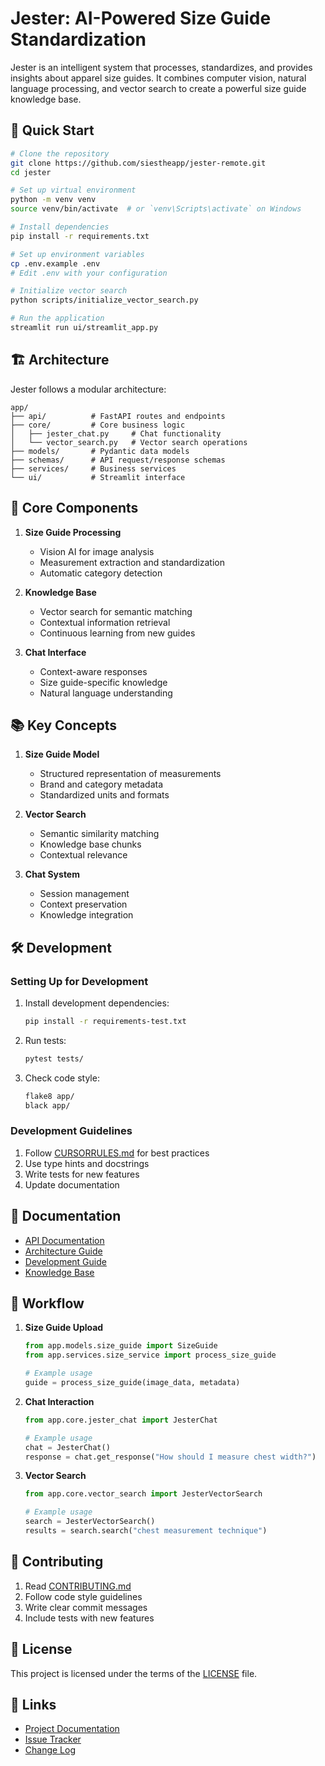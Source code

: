# Jester: AI-Powered Size Guide Standardization

Jester is an intelligent system that processes, standardizes, and provides insights about apparel size guides. It combines computer vision, natural language processing, and vector search to create a powerful size guide knowledge base.

## 🚀 Quick Start

```bash
# Clone the repository
git clone https://github.com/siestheapp/jester-remote.git
cd jester

# Set up virtual environment
python -m venv venv
source venv/bin/activate  # or `venv\Scripts\activate` on Windows

# Install dependencies
pip install -r requirements.txt

# Set up environment variables
cp .env.example .env
# Edit .env with your configuration

# Initialize vector search
python scripts/initialize_vector_search.py

# Run the application
streamlit run ui/streamlit_app.py
```

## 🏗️ Architecture

Jester follows a modular architecture:

```
app/
├── api/          # FastAPI routes and endpoints
├── core/         # Core business logic
│   ├── jester_chat.py     # Chat functionality
│   └── vector_search.py   # Vector search operations
├── models/       # Pydantic data models
├── schemas/      # API request/response schemas
├── services/     # Business services
└── ui/           # Streamlit interface
```

## 🧠 Core Components

1. **Size Guide Processing**
   - Vision AI for image analysis
   - Measurement extraction and standardization
   - Automatic category detection

2. **Knowledge Base**
   - Vector search for semantic matching
   - Contextual information retrieval
   - Continuous learning from new guides

3. **Chat Interface**
   - Context-aware responses
   - Size guide-specific knowledge
   - Natural language understanding

## 📚 Key Concepts

1. **Size Guide Model**
   - Structured representation of measurements
   - Brand and category metadata
   - Standardized units and formats

2. **Vector Search**
   - Semantic similarity matching
   - Knowledge base chunks
   - Contextual relevance

3. **Chat System**
   - Session management
   - Context preservation
   - Knowledge integration

## 🛠️ Development

### Setting Up for Development

1. Install development dependencies:
   ```bash
   pip install -r requirements-test.txt
   ```

2. Run tests:
   ```bash
   pytest tests/
   ```

3. Check code style:
   ```bash
   flake8 app/
   black app/
   ```

### Development Guidelines

1. Follow [CURSORRULES.md](CURSORRULES.md) for best practices
2. Use type hints and docstrings
3. Write tests for new features
4. Update documentation

## 📖 Documentation

- [API Documentation](docs/api/README.md)
- [Architecture Guide](docs/architecture/README.md)
- [Development Guide](docs/development/README.md)
- [Knowledge Base](docs/knowledge/README.md)

## 🔄 Workflow

1. **Size Guide Upload**
   ```python
   from app.models.size_guide import SizeGuide
   from app.services.size_service import process_size_guide
   
   # Example usage
   guide = process_size_guide(image_data, metadata)
   ```

2. **Chat Interaction**
   ```python
   from app.core.jester_chat import JesterChat
   
   # Example usage
   chat = JesterChat()
   response = chat.get_response("How should I measure chest width?")
   ```

3. **Vector Search**
   ```python
   from app.core.vector_search import JesterVectorSearch
   
   # Example usage
   search = JesterVectorSearch()
   results = search.search("chest measurement technique")
   ```

## 🤝 Contributing

1. Read [CONTRIBUTING.md](CONTRIBUTING.md)
2. Follow code style guidelines
3. Write clear commit messages
4. Include tests with new features

## 📄 License

This project is licensed under the terms of the [LICENSE](LICENSE) file.

## 🔗 Links

- [Project Documentation](docs/)
- [Issue Tracker](https://github.com/siestheapp/jester/issues)
- [Change Log](CHANGELOG.md) 